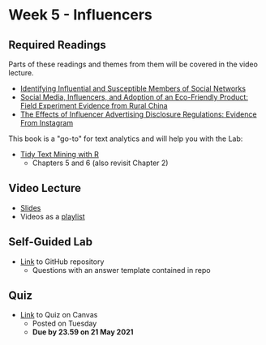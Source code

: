# Week 5 - Influencers

## Required Readings

Parts of these readings and themes from them will be covered in the video lecture.

* [Identifying Influential and Susceptible Members of Social Networks][aral]
* [Social Media, Influencers, and Adoption of an Eco-Friendly Product: Field Experiment Evidence from Rural China][zhang]
* [The Effects of Influencer Advertising Disclosure Regulations: Evidence From Instagram][ershov]

This book is a "go-to" for text analytics and will help you with the Lab:

* [Tidy Text Mining with R][tidytext]
    * Chapters 5 and 6 (also revisit Chapter 2)

## Video Lecture

* [Slides][lecture-slides-05]
* Videos as a [playlist](https://www.youtube.com/playlist?list=PL9QkA7C7GRGXTPHyyUtAsN7d9bEHx1pYL)

## Self-Guided Lab

* [Link][lab-05] to GitHub repository 
    * Questions with an answer template contained in repo

## Quiz

* [Link][quiz-05] to Quiz on Canvas
    * Posted on Tuesday
    * **Due by 23.59 on 21 May 2021**

[aral]: https://static1.squarespace.com/static/5e680023bf798b61525c7831/t/5ed0fc2daa179d0d0a3bf5ed/1590754350409/identifying-influential-and-susceptible-members-of-social-networks.pdf
[zhang]: https://journals.sagepub.com/doi/pdf/10.1177/0022242920985784
[ershov]: https://www.dropbox.com/s/c6qn4us6gugwqqi/Influencers_ACM_EC_Website.pdf?dl=0
[tidytext]: https://www.tidytextmining.com/

[quiz-05]: https://tilburguniversity.instructure.com/courses/7508/quizzes
[lab-05]: https://github.com/tisem-digital-marketing/smwa-lab-05
[lecture-slides-05]: ../assets/lectures/week-05/week-05-slides.pdf
